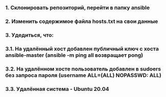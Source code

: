 ### 1. Склонировать репозиторий, перейти в папку ansible
### 2. Изменить содержимое файла hosts.txt на свои данные
### 3. Удедиться, что:
### 3.1. На удалённый хост добавлен публичный ключ с хоста ansible-master (ansible -m ping all возвращает pong)
### 3.2. На удалённом хосте пользователь добавлен в sudoers без запроса пароля (username   ALL=(ALL) NOPASSWD: ALL)
### 3.3. Удалённая система - Ubuntu 20.04
